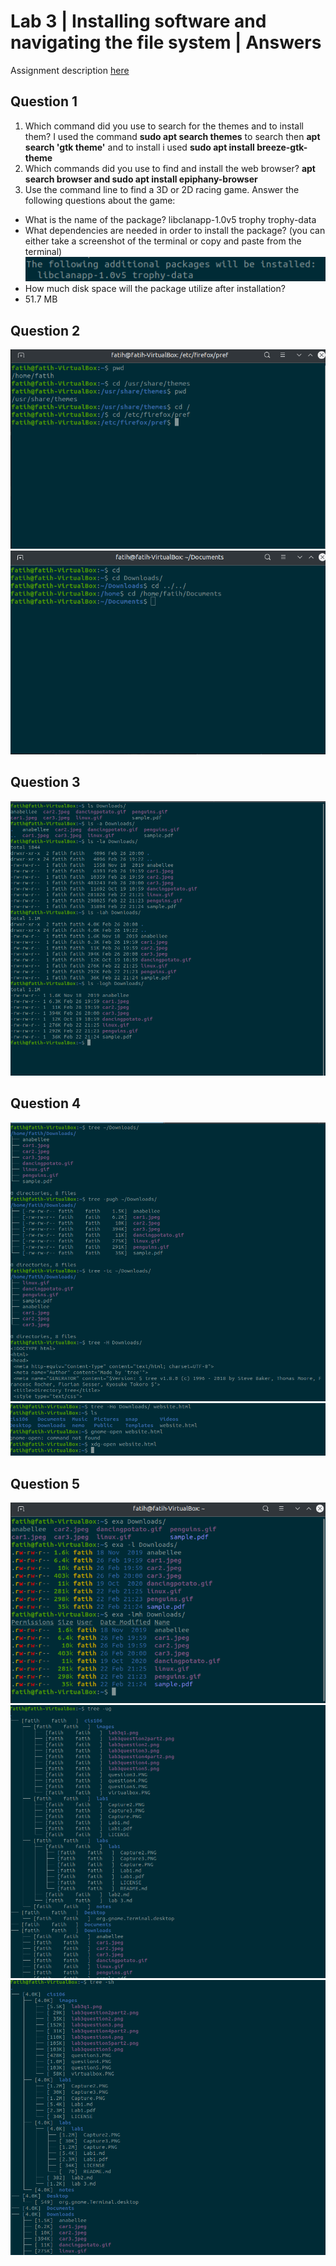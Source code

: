 # Lab 3 | Installing software and navigating the file system | Answers
Assignment description [here](https://raw.githubusercontent.com/ra559/cis106/main/labs/lab3.md)

## Question 1
1. Which command did you use to search for the themes and to install them?
I used the command **sudo apt search themes** to search then **apt search 'gtk theme'** and to install i used **sudo apt install breeze-gtk-theme** 
2. Which commands did you use to find and install the web browser?
 **apt search browser and sudo apt install epiphany-browser**
3. Use the command line to find a 3D or 2D racing game. Answer the following questions about the game:

* What is the name of the package?
  libclanapp-1.0v5 trophy trophy-data
* What dependencies are needed in order to install the package? (you can either take a screenshot of the terminal or copy and paste from the terminal)
  ![Dependencies](/images/lab3q1.png)
* How much disk space will the package utilize after installation?
* 51.7 MB
## Question 2
![Answer](../images/lab3question2.png)
![Answer](../images/lab3question2part2.png)
## Question 3
![Answer](../images/lab3question3.png)
## Question 4
![Answer](../images/lab3question4.png)
![Answer](../images/lab3question4part2.png)
## Question 5
![Answer](../images/lab3question5.png)
![Answer](../images/lab3question5part2.png)
![Answer](../images/lab3question5part3.png)